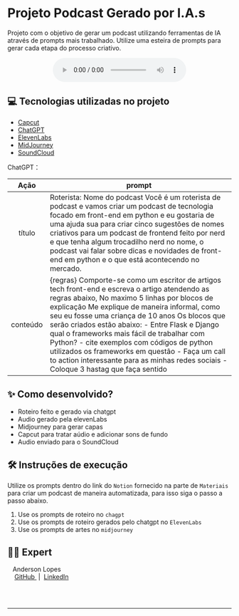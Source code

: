 # Projeto Podcast Gerado por I.A.s

Projeto com o objetivo de gerar um podcast utilizando ferramentas de IA através de prompts mais trabalhado.
Utilize uma esteira de prompts para gerar cada etapa do processo criativo.

<div align="center">
    <audio src="output/podcast-django-python-dio.MP3" controls title="Podcast editado">Áudio do Podcast</audio>
</div>


## 💻 Tecnologias utilizadas no projeto

- [Capcut](https://www.capcut.com/pt-br/)
- [ChatGPT](https://chat.openai.com/)
- [ElevenLabs](https://beta.elevenlabs.io/)
- [MidJourney](https://www.midjourney.com/app/)
- [SoundCloud](https://soundcloud.com/)

ChatGPT：

|   Ação   | prompt                                                                                                                                                                                                                                                                         |
| :------: | ------------------------------------------------------------------------------------------------------------------------------------------------------------------------------------------------------------------------------------------------------------------------------ |
|  título  | Roterista: Nome do podcast Você é um roterista de podcast e vamos criar um podcast de tecnologia focado em front-end em python e eu gostaria de uma ajuda sua para criar cinco sugestões de nomes criativos para um podcast de frontend feito por nerd e que tenha algum trocadilho nerd no nome, o podcast vai falar sobre dicas e novidades de front-end em python e o que está acontecendo no mercado.                                                                                                                                                                                                   |
| conteúdo | {regras} Comporte-se como um escritor de artigos tech front-end e escreva o artigo atendendo as regras abaixo, No maximo 5 linhas por blocos de explicação Me explique de maneira informal, como seu eu fosse uma criança de 10 anos Os blocos que serão criados estão abaixo: - Entre Flask e Django qual o frameworks mais fácil de trabalhar com Python? - cite exemplos com códigos de python utilizados os frameworks em questão - Faça um call to action interessante para as minhas redes sociais -  Coloque 3 hastag que faça sentido

## ✨ Como desenvolvido?

- Roteiro feito e gerado via chatgpt
- Audio gerado pela elevenLabs
- Midjourney para gerar capas
- Capcut para tratar aúdio e adicionar sons de fundo
- Audio enviado para o SoundCloud

## 🛠️ Instruções de execução

Utilize os prompts dentro do link do `Notion` fornecido na parte de `Materiais` para criar um podcast de maneira automatizada, para isso siga o passo a passo abaixo.

1. Use os prompts de roteiro no `chagpt`
2. Use os prompts de roteiro gerados pelo chatgpt no  `ElevenLabs`
3. Use os prompts de artes no `midjourney`

## 👨‍💻 Expert

<p>
    <p>&nbsp&nbsp&nbspAnderson Lopes<br>
    &nbsp&nbsp&nbsp
    <a 
        href="https://github.com/andersonalopes">
        GitHub
    </a>
    &nbsp;|&nbsp;
    <a 
        href="https://www.linkedin.com/in/anderson-lopes-23686929/">
        LinkedIn
    </a>
   </p>
</p>
<br/><br/>
<p>

---
